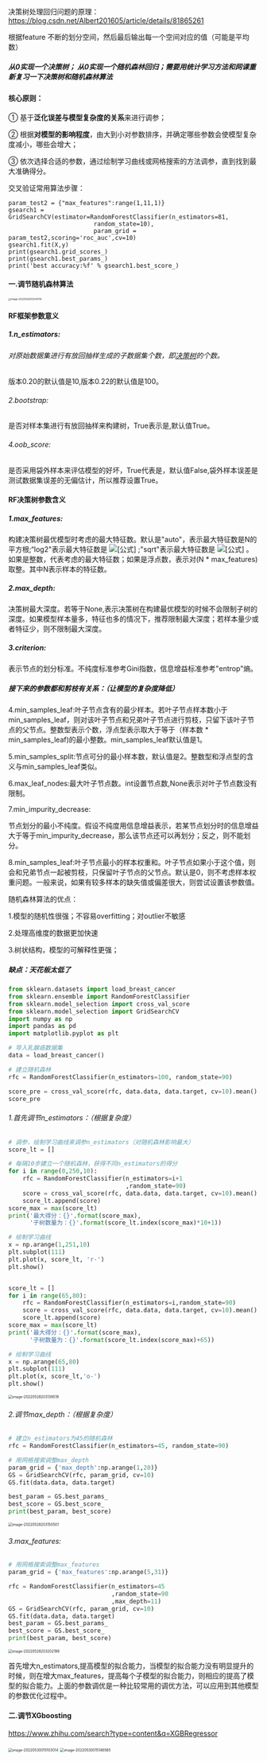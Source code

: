 决策树处理回归问题的原理：https://blog.csdn.net/Albert201605/article/details/81865261

根据feature 不断的划分空间，然后最后输出每一个空间对应的值（可能是平均数）

##### 从0实现一个决策树； 从0实现一个随机森林回归；需要用统计学习方法和网课重新复习一下决策树和随机森林算法









#### 核心原则：

① 基于**泛化误差与模型复杂度的关系**来进行调参；

② 根据**对模型的影响程度**，由大到小对参数排序，并确定哪些参数会使模型复杂度减小，哪些会增大；

③ 依次选择合适的参数，通过绘制学习曲线或网格搜索的方法调参，直到找到最大准确得分。



交叉验证常用算法步骤：

```
param_test2 = {"max_features":range(1,11,1)}
gsearch1 = GridSearchCV(estimator=RandomForestClassifier(n_estimators=81,
                        random_state=10),
                        param_grid = param_test2,scoring='roc_auc',cv=10)
gsearch1.fit(X,y)
print(gsearch1.grid_scores_)
print(gsearch1.best_params_)
print('best accuracy:%f' % gsearch1.best_score_)

```











#### 一.调节随机森林算法

<img src="/Users/zhuhe/Library/Application Support/typora-user-images/image-20220528203245119.png" alt="image-20220528203245119" style="zoom:33%;" />



#### RF框架参数意义

##### 1.n_estimators:

###### 对原始数据集进行有放回抽样生成的子数据集个数，即[决策树](https://www.zhihu.com/search?q=决策树&search_source=Entity&hybrid_search_source=Entity&hybrid_search_extra={"sourceType"%3A"article"%2C"sourceId"%3A"56940098"})的个数。

版本0.20的默认值是10,版本0.22的默认值是100。

###### 2.bootstrap:

是否对样本集进行有放回抽样来构建树，True表示是,默认值True。

###### 4.oob_score:

是否采用袋外样本来评估模型的好坏，True代表是，默认值False,袋外样本误差是测试数据集误差的无偏估计，所以推荐设置True。



#### RF决策树参数含义

##### 1.max_features:

构建决策树最优模型时考虑的最大特征数。默认是"auto"，表示最大特征数是N的平方根;“log2"表示最大特征数是 ![[公式]](https://www.zhihu.com/equation?tex=log_%7B2%7DN) ;"sqrt"表示最大特征数是 ![[公式]](https://www.zhihu.com/equation?tex=%5Csqrt%7BN%7D) 。如果是整数，代表考虑的最大特征数；如果是浮点数，表示对(N * max_features)取整。其中N表示样本的特征数。

##### 2.max_depth:

决策树最大深度。若等于None,表示决策树在构建最优模型的时候不会限制子树的深度。如果模型样本量多，特征也多的情况下，推荐限制最大深度；若样本量少或者特征少，则不限制最大深度。

##### 3.criterion:

表示节点的划分标准。不纯度标准参考Gini指数，信息增益标准参考"entrop"熵。



##### 接下来的参数都和剪枝有关系：（让模型的复杂度降低）

4.min_samples_leaf:叶子节点含有的最少样本。若叶子节点样本数小于min_samples_leaf，则对该叶子节点和兄弟叶子节点进行剪枝，只留下该叶子节点的父节点。整数型表示个数，浮点型表示取大于等于（样本数 * min_samples_leaf)的最小整数。min_samples_leaf默认值是1。

5.min_samples_split:节点可分的最小样本数，默认值是2。整数型和浮点型的含义与min_samples_leaf类似。

6.max_leaf_nodes:最大叶子节点数。int设置节点数,None表示对叶子节点数没有限制。

7.min_impurity_decrease:

节点划分的最小不纯度。假设不纯度用信息增益表示，若某节点划分时的信息增益大于等于min_impurity_decrease，那么该节点还可以再划分；反之，则不能划分。

8.min_samples_leaf:叶子节点最小的样本权重和。叶子节点如果小于这个值，则会和兄弟节点一起被剪枝，只保留叶子节点的父节点。默认是0，则不考虑样本权重问题。一般来说，如果有较多样本的缺失值或偏差很大，则尝试设置该参数值。



随机森林算法的优点：

1.模型的随机性很强；不容易overfitting；对outlier不敏感

2.处理高维度的数据更加快速

3.树状结构，模型的可解释性更强；

##### 缺点：天花板太低了



```python
from sklearn.datasets import load_breast_cancer
from sklearn.ensemble import RandomForestClassifier
from sklearn.model_selection import cross_val_score
from sklearn.model_selection import GridSearchCV
import numpy as np
import pandas as pd
import matplotlib.pyplot as plt

# 导入乳腺癌数据集
data = load_breast_cancer()

# 建立随机森林
rfc = RandomForestClassifier(n_estimators=100, random_state=90)

score_pre = cross_val_score(rfc, data.data, data.target, cv=10).mean()
score_pre
```







###### 1.首先调节n_estimators：（根据复杂度）

```python
# 调参，绘制学习曲线来调参n_estimators（对随机森林影响最大）
score_lt = []

# 每隔10步建立一个随机森林，获得不同n_estimators的得分
for i in range(0,250,10):
    rfc = RandomForestClassifier(n_estimators=i+1
                                 ,random_state=90)
    score = cross_val_score(rfc, data.data, data.target, cv=10).mean()
    score_lt.append(score)
score_max = max(score_lt)
print('最大得分：{}'.format(score_max),
      '子树数量为：{}'.format(score_lt.index(score_max)*10+1))

# 绘制学习曲线
x = np.arange(1,251,10)
plt.subplot(111)
plt.plot(x, score_lt, 'r-')
plt.show()


score_lt = []
for i in range(65,80):
    rfc = RandomForestClassifier(n_estimators=i,random_state=90)
    score = cross_val_score(rfc, data.data, data.target, cv=10).mean()
    score_lt.append(score)
score_max = max(score_lt)
print('最大得分：{}'.format(score_max),
      '子树数量为：{}'.format(score_lt.index(score_max)+65))

# 绘制学习曲线
x = np.arange(65,80)
plt.subplot(111)
plt.plot(x, score_lt,'o-')
plt.show()
```

<img src="/Users/zhuhe/Library/Application Support/typora-user-images/image-20220528203138519.png" alt="image-20220528203138519" style="zoom:50%;" />

###### 2.调节max_depth：（根据复杂度）

```python
# 建立n_estimators为45的随机森林
rfc = RandomForestClassifier(n_estimators=45, random_state=90)

# 用网格搜索调整max_depth
param_grid = {'max_depth':np.arange(1,20)}
GS = GridSearchCV(rfc, param_grid, cv=10)
GS.fit(data.data, data.target)

best_param = GS.best_params_
best_score = GS.best_score_
print(best_param, best_score)
```

<img src="/Users/zhuhe/Library/Application Support/typora-user-images/image-20220528203150501.png" alt="image-20220528203150501" style="zoom:50%;" />

###### 3.max_features:

```python
# 用网格搜索调整max_features
param_grid = {'max_features':np.arange(5,31)}

rfc = RandomForestClassifier(n_estimators=45
                             ,random_state=90
                             ,max_depth=11)
GS = GridSearchCV(rfc, param_grid, cv=10)
GS.fit(data.data, data.target)
best_param = GS.best_params_
best_score = GS.best_score_
print(best_param, best_score)
```

<img src="/Users/zhuhe/Library/Application Support/typora-user-images/image-20220528203202198.png" alt="image-20220528203202198" style="zoom:50%;" />





首先增大n_estimators,提高模型的拟合能力，当模型的拟合能力没有明显提升的时候，则在增大max_features，提高每个子模型的拟合能力，则相应的提高了模型的拟合能力。上面的参数调优是一种比较常用的调优方法，可以应用到其他模型的参数优化过程中。





#### 二.调节XGboosting

https://www.zhihu.com/search?type=content&q=XGBRegressor

<img src="/Users/zhuhe/Library/Application Support/typora-user-images/image-20220530015103014.png" alt="image-20220530015103014" style="zoom:50%;" />



<img src="/Users/zhuhe/Library/Application Support/typora-user-images/image-20220530015148565.png" alt="image-20220530015148565" style="zoom:50%;" />













